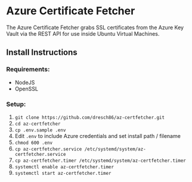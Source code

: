# __Azure Certificate Fetcher__
The Azure Certificate Fetcher grabs SSL certificates from the Azure Key Vault via the REST API for use inside Ubuntu Virtual Machines.

## __Install Instructions__
### __Requirements__:
* NodeJS
* OpenSSL

### __Setup:__
1. `git clone https://github.com/dresch86/az-certfetcher.git`
2. `cd az-certfetcher`
1. `cp .env.sample .env`
1. Edit `.env` to include Azure credentials and set install path / filename
1. `chmod 600 .env`
1. `cp az-certfetcher.service /etc/systemd/system/az-certfetcher.service`
1. `cp az-certfetcher.timer /etc/systemd/system/az-certfetcher.timer`
1. `systemctl enable az-certfetcher.timer`
1. `systemctl start az-certfetcher.timer`